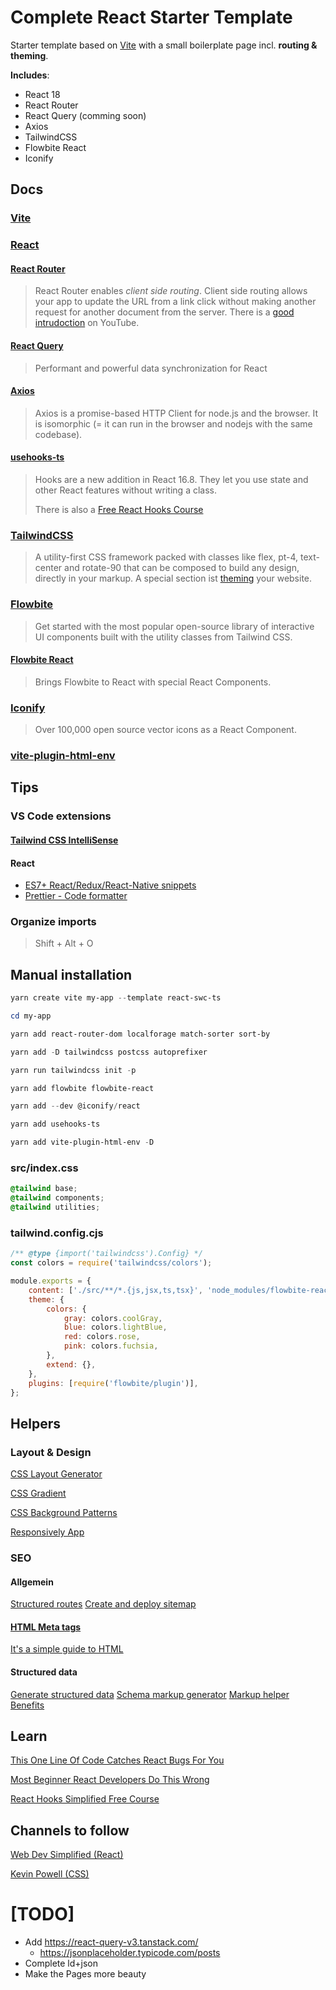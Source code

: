 # Complete React Starter Template

Starter template based on [Vite](https://vitejs.dev/guide/) with a small boilerplate page incl. **routing & theming**.

**Includes**:

- React 18
- React Router
- React Query (comming soon)
- Axios
- TailwindCSS
- Flowbite React
- Iconify

## Docs

### [Vite](https://vitejs.dev/guide/env-and-mode.html)

### [React](https://reactjs.org/docs/getting-started.html)

#### [React Router](https://reactrouter.com/en/main/start/overview)

> React Router enables _client side routing_. Client side routing allows your app to update the URL from a link click without making another request for another document from the server.
> There is a [good intrudoction](https://www.youtube.com/watch?v=Ul3y1LXxzdU) on YouTube.

#### [React Query](https://react-query-v3.tanstack.com/)

> Performant and powerful data synchronization for React

#### [Axios](https://axios-http.com/docs/intro)

> Axios is a promise-based HTTP Client for node.js and the browser. It is isomorphic (= it can run in the browser and nodejs with the same codebase).

#### [usehooks-ts](https://usehooks-ts.com/)

> Hooks are a new addition in React 16.8. They let you use state and other React features without writing a class.
>
> There is also a [Free React Hooks Course](https://courses.webdevsimplified.com/react-hooks-simplified)

### [TailwindCSS](https://tailwindcss.com/docs/utility-first)

> A utility-first CSS framework packed with classes like flex, pt-4, text-center and rotate-90 that can be composed to build any design, directly in your markup.
> A special section ist [theming](https://flowbite.com/docs/customize/theming/) your website.

### [Flowbite](https://flowbite.com/docs/getting-started/introduction/)

> Get started with the most popular open-source library of interactive UI components built with the utility classes from Tailwind CSS.

#### [Flowbite React](https://flowbite-react.com/)

> Brings Flowbite to React with special React Components.

### [Iconify](https://icon-sets.iconify.design/)

> Over 100,000 open source vector icons as a React Component.

### [vite-plugin-html-env](https://github.com/lxs24sxl/vite-plugin-html-env)

## Tips

### VS Code extensions

#### [Tailwind CSS IntelliSense](https://braydoncoyer.dev/blog/enable-autocomplete-for-tailwind-css-in-vscode)

#### React

- [ES7+ React/Redux/React-Native snippets](https://marketplace.visualstudio.com/items?itemName=dsznajder.es7-react-js-snippets)
- [Prettier - Code formatter](https://marketplace.visualstudio.com/items?itemName=esbenp.prettier-vscode)

### Organize imports

> Shift + Alt + O

## Manual installation

```powershell
yarn create vite my-app --template react-swc-ts

cd my-app

yarn add react-router-dom localforage match-sorter sort-by

yarn add -D tailwindcss postcss autoprefixer

yarn run tailwindcss init -p

yarn add flowbite flowbite-react

yarn add --dev @iconify/react

yarn add usehooks-ts

yarn add vite-plugin-html-env -D
```

### src/index.css

```css
@tailwind base;
@tailwind components;
@tailwind utilities;
```

### tailwind.config.cjs

```js
/** @type {import('tailwindcss').Config} */
const colors = require('tailwindcss/colors');

module.exports = {
	content: ['./src/**/*.{js,jsx,ts,tsx}', 'node_modules/flowbite-react/**/*.{js,jsx,ts,tsx}'],
	theme: {
		colors: {
			gray: colors.coolGray,
			blue: colors.lightBlue,
			red: colors.rose,
			pink: colors.fuchsia,
		},
		extend: {},
	},
	plugins: [require('flowbite/plugin')],
};
```

## Helpers

### Layout & Design

[CSS Layout Generator](https://layout.bradwoods.io/)

[CSS Gradient](https://cssgradient.io/)

[CSS Background Patterns](https://www.magicpattern.design/tools/css-backgrounds)

[Responsively App](https://responsively.app/)

### SEO

#### Allgemein

[Structured routes](https://developers.google.com/search/docs/crawling-indexing/url-structure)
[Create and deploy sitemap](https://developers.google.com/search/docs/crawling-indexing/sitemaps/build-sitemap)

#### [HTML Meta tags](https://www.w3schools.com/tags/tag_meta.asp)

[It's a simple guide to HTML](https://htmlhead.dev/)

#### Structured data

[Generate structured data](https://developers.google.com/search/docs/appearance/structured-data/generate-structured-data-with-javascript#use-google-tag-manager)
[Schema markup generator](https://technicalseo.com/tools/schema-markup-generator/)
[Markup helper](https://www.google.com/webmasters/markup-helper/)
[Benefits](https://www.o8.agency/blog/using-structured-data-google-seo-dont-miss-out-benefits)

## Learn

[This One Line Of Code Catches React Bugs For You](https://www.youtube.com/watch?v=XUwzASyHr4Q)

[Most Beginner React Developers Do This Wrong](https://www.youtube.com/watch?v=E1cklb4aeXA)

[React Hooks Simplified Free Course](https://courses.webdevsimplified.com/react-hooks-simplified)

## Channels to follow

[Web Dev Simplified (React)](https://www.youtube.com/@WebDevSimplified)

[Kevin Powell (CSS)](https://www.youtube.com/@KevinPowell)

# [TODO]

- Add https://react-query-v3.tanstack.com/
  - https://jsonplaceholder.typicode.com/posts
- Complete ld+json
- Make the Pages more beauty
